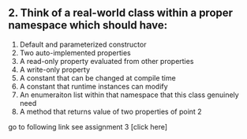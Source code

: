## 2. Think of a real-world class within a proper namespace which should have:
1. Default and parameterized constructor
1. Two auto-implemented properties
1. A read-only property evaluated from other properties
1. A write-only property
1. A constant that can be changed at compile time
1. A constant that runtime instances can modify
1. An enumeraiton list within that namespace that this class genuinely need
1. A method that returns value of two properties of point 2


go to following link see assignment 3
[click here]